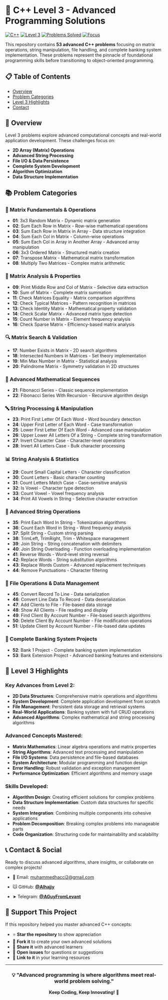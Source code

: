 # 🚀 C++ Level 3 - Advanced Programming Solutions

[![C++](https://img.shields.io/badge/C%2B%2B-00599C?style=for-the-badge&logo=c%2B%2B&logoColor=white)](https://github.com/Alhajjy)
[![Level 3](https://img.shields.io/badge/Level%203-Advanced-red?style=for-the-badge)](https://github.com/Alhajjy)
[![Problems Solved](https://img.shields.io/badge/Problems%20Solved-53-green?style=for-the-badge)](https://github.com/Alhajjy)
[![Focus](https://img.shields.io/badge/Focus-Matrices%20%26%20File%20Systems-purple?style=for-the-badge)](https://github.com/Alhajjy)

This repository contains **53 advanced C++ problems** focusing on matrix operations, string manipulation, file handling, and complete banking system implementation. These problems represent the pinnacle of foundational programming skills before transitioning to object-oriented programming.

## 📋 Table of Contents

- [Overview](#-overview)
- [Problem Categories](#-problem-categories)
- [Level 3 Highlights](#-level-3-highlights)
- [Contact](#-contact)

## 🎯 Overview

Level 3 problems explore advanced computational concepts and real-world application development. These challenges focus on:

- **2D Array (Matrix) Operations**
- **Advanced String Processing**
- **File I/O & Data Persistence**
- **Complete System Development**
- **Algorithm Optimization**
- **Data Structure Implementation**

## 📚 Problem Categories

### 🔢 Matrix Fundamentals & Operations
- **01**: 3x3 Random Matrix - Dynamic matrix generation
- **02**: Sum Each Row in Matrix - Row-wise mathematical operations
- **03**: Sum Each Row in Matrix in Array - Data structure integration
- **04**: Sum Each Col in Matrix - Column-wise operations
- **05**: Sum Each Col in Array in Another Array - Advanced array manipulation
- **06**: 3x3 Ordered Matrix - Structured matrix creation
- **07**: Transpose Matrix - Mathematical matrix transformation
- **08**: Multiply Two Matrices - Complex matrix arithmetic

### 🎯 Matrix Analysis & Properties
- **09**: Print Middle Row and Col of Matrix - Selective data extraction
- **10**: Sum of Matrix - Complete matrix summation
- **11**: Check Matrices Equality - Matrix comparison algorithms
- **12**: Check Typical Matrices - Pattern recognition in matrices
- **13**: Check Identity Matrix - Mathematical property validation
- **14**: Check Scalar Matrix - Advanced matrix type detection
- **15**: Count Number in Matrix - Element frequency analysis
- **16**: Check Sparse Matrix - Efficiency-based matrix analysis

### 🔍 Matrix Search & Validation
- **17**: Number Exists in Matrix - 2D search algorithms
- **18**: Intersected Numbers in Matrices - Set theory implementation
- **19**: Min Max Number in Matrix - Statistical analysis
- **20**: Palindrome Matrix - Symmetry validation in 2D structures

### 🧮 Advanced Mathematical Sequences
- **21**: Fibonacci Series - Classic sequence implementation
- **22**: Fibonacci Series With Recursion - Recursive algorithm design

### 🔤 String Processing & Manipulation
- **23**: Print First Letter Of Each Word - Word boundary detection
- **24**: Upper First Letter of Each Word - Case transformation
- **25**: Lower First Letter Of Each Word - Advanced case manipulation
- **26**: Upper Lower All Letters Of a String - Complete string transformation
- **27**: Invert Character Case - Character-level operations
- **28**: Invert All Letters Case - Bulk character processing

### 📊 String Analysis & Statistics
- **29**: Count Small Capital Letters - Character classification
- **30**: Count Letters - Basic character counting
- **31**: Count Letters Match Case - Case-sensitive analysis
- **32**: Is Vowel - Character type detection
- **33**: Count Vowel - Vowel frequency analysis
- **34**: Print All Vowels in String - Selective character extraction

### 🔧 Advanced String Operations
- **35**: Print Each Word In String - Tokenization algorithms
- **36**: Count Each Word in String - Word frequency analysis
- **37**: Split String - Custom string parsing
- **38**: TrimLeft, TrimRight, Trim - Whitespace management
- **39**: Join String - String concatenation with delimiters
- **40**: Join String Overloading - Function overloading implementation
- **41**: Reverse Words - Word-level string reversal
- **42**: Replace Words - String substitution algorithms
- **43**: Replace Words Custom - Advanced replacement techniques
- **44**: Remove Punctuations - Character filtering

### 📁 File Operations & Data Management
- **45**: Convert Record To Line - Data serialization
- **46**: Convert Line Data To Record - Data deserialization
- **47**: Add Clients to File - File-based data storage
- **48**: Show All Clients - File reading and display
- **49**: Find Client By Account Number - File-based search algorithms
- **50**: Delete Client By Account Number - File modification operations
- **51**: Update Client by Account Number - File-based data updates

### 🏦 Complete Banking System Projects
- **52**: Bank 1 Project - Complete banking system implementation
- **53**: Bank Extension Project - Advanced banking features and extensions

## 🌟 Level 3 Highlights

### Key Advances from Level 2:
- **2D Data Structures**: Comprehensive matrix operations and algorithms
- **System Development**: Complete application development from scratch
- **File Management**: Persistent data storage and retrieval systems
- **Real-World Applications**: Banking system with full CRUD operations
- **Advanced Algorithms**: Complex mathematical and string processing algorithms

### Advanced Concepts Mastered:
- **Matrix Mathematics**: Linear algebra operations and matrix properties
- **String Algorithms**: Advanced text processing and manipulation
- **File I/O Systems**: Data persistence and file-based databases
- **System Architecture**: Modular programming and function design
- **Error Handling**: Robust validation and exception management
- **Performance Optimization**: Efficient algorithms and memory usage

### Skills Developed:
- **Algorithm Design**: Creating efficient solutions for complex problems
- **Data Structure Implementation**: Custom data structures for specific needs
- **System Integration**: Combining multiple components into cohesive applications
- **Problem Decomposition**: Breaking complex problems into manageable parts
- **Code Organization**: Structuring code for maintainability and scalability

## 📞 Contact & Social

Ready to discuss advanced algorithms, share insights, or collaborate on complex projects!

- 📧 Email: muhammedhacci2@gmail.com

- 🐱 GitHub: **[@Alhajjy](https://github.com/Alhajjy)**

- ➤ Telegram: **[@AGuyFromLevant](https://t.me/AGuyFromLevant)**

## 🎉 Support This Project

If this repository helped you master advanced C++ concepts:

- ⭐ **Star the repository** to show appreciation
- 🍴 **Fork it** to create your own advanced solutions
- 📢 **Share it** with advanced learners
- 💬 **Open issues** for questions or suggestions
- 🔗 **Link to it** in your learning resources

---

<div align="center">

### 💡 "Advanced programming is where algorithms meet real-world problem solving."

**Keep Coding, Keep Innovating!** 🚀

</div>
